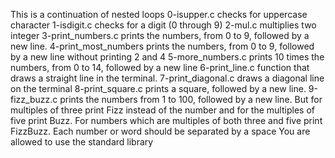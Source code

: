 This is a continuation of nested loops
0-isupper.c  checks for uppercase character 
1-isdigit.c checks for a digit (0 through 9)
2-mul.c  multiplies two integer
3-print_numbers.c prints the numbers, from 0 to 9, followed by a new line.
4-print_most_numbers prints the numbers, from 0 to 9, followed by a new line without printing 2 and 4
5-more_numbers.c prints 10 times the numbers, from 0 to 14, followed by a new line
6-print_line.c function that draws a straight line in the terminal.
7-print_diagonal.c draws a diagonal line on the terminal
8-print_square.c prints a square, followed by a new line.
9-fizz_buzz.c prints the numbers from 1 to 100, followed by a new line. But for multiples of three print Fizz instead of the number and for the multiples of five print Buzz. 
For numbers which are multiples of both three and five print FizzBuzz.
Each number or word should be separated by a space
You are allowed to use the standard library
